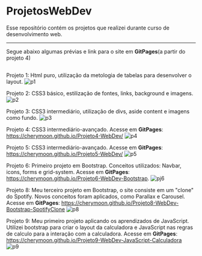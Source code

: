 # ProjetosWebDev
Esse repositório contém os projetos que realizei durante curso de desenvolvimento web.
<hr/>
Segue abaixo algumas prévias e link para o site em <b>GitPages</b>(a partir do projeto 4)
<h2></h2>

Projeto 1: Html puro, utilização da metologia de tabelas para desenvolver o layout.
![p1](https://user-images.githubusercontent.com/47941429/75451853-025b1200-5950-11ea-82d7-6d1d69e21ec7.png)

Projeto 2: CSS3 básico, estilização de fontes, links, background e imagens.
![p2](https://user-images.githubusercontent.com/47941429/75451863-04bd6c00-5950-11ea-8054-a99ed2ca5231.png)

Projeto 3: CSS3 intermediário, utilização de divs, aside content e imagens como fundo.
![p3](https://user-images.githubusercontent.com/47941429/75451869-05ee9900-5950-11ea-864a-b0ccd527a124.png)

Projeto 4: CSS3 intermediário-avançado.
Acesse em <b>GitPages</b>: https://cherymoon.github.io/Projeto4-WebDev/
![p4](https://user-images.githubusercontent.com/47941429/75451871-06872f80-5950-11ea-8cb5-9a0daf04c053.png)


Projeto 5: CSS3 intermediário-avançado. 
Acesse em <b>GitPages</b>: https://cherymoon.github.io/Projeto5-WebDev/
![p5](https://user-images.githubusercontent.com/47941429/75451875-0850f300-5950-11ea-8c19-59df5a8e14de.png)

Projeto 6: Primeiro projeto em Bootstrap. Conceitos utilizados: Navbar, icons, forms e grid-system. 
Acesse em <b>GitPages</b>: https://cherymoon.github.io/Projeto6-WebDev-Bootstrap.
![pj6](https://user-images.githubusercontent.com/47941429/75640333-6bbe7780-5c13-11ea-9228-9ad9187ae29e.png)

Projeto 8: Meu terceiro projeto em Bootstrap, o site consiste em um "clone" do Spotify. Novos conceitos foram aplicados, como Parallax e Carousel.
Acesse em <b>GitPages</b>: https://cherymoon.github.io/Projeto8-WebDev-Bootstrap-SpotifyClone
![p8](https://user-images.githubusercontent.com/47941429/75913565-f250a000-5e31-11ea-83c0-9d7399708902.png)

Projeto 9: Meu primeiro projeto aplicando os aprendizados de JavaScript. Utilizei bootstrap para criar o layout da calculadora e JavaScript nas regras de calculo para a interação com a calculadora.
Acesse em <b>GitPages</b>: https://cherymoon.github.io/Projeto9-WebDev-JavaScript-Calculadora
![p9](https://user-images.githubusercontent.com/47941429/76132811-99c90080-5ff3-11ea-951e-f719ccdf7eca.png)









